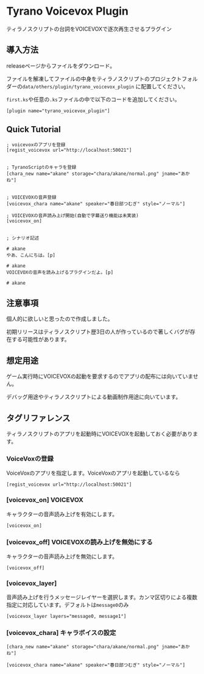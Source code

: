# Tyrano Voicevox Plugin

ティラノスクリプトの台詞をVOICEVOXで逐次再生させるプラグイン

## 導入方法

releaseページからファイルをダウンロード。

ファイルを解凍してファイルの中身をティラノスクリプトのプロジェクトフォルダーの`data/others/plugin/tyrano_voicevox_plugin`
に配置してください。

`first.ks`や任意の`.ks`ファイルの中で以下のコードを追加してください。

```TyranoScript
[plugin name="tyrano_voicevox_plugin"]
```

## Quick Tutorial

```TyranoScript
; voicevoxのアプリを登録
[regist_voicevox url="http://localhost:50021"]


; TyranoScriptのキャラを登録
[chara_new name="akane" storage="chara/akane/normal.png" jname="あかね"]


; VOICEVOXの音声登録
[voicevox_chara name="akane" speaker="春日部つむぎ" style="ノーマル"]

; VOICEVOXの音声読み上げ開始(自動で字幕送り機能は未実装)
[voicevox_on]


; シナリオ記述

# akane
やあ、こんにちは。[p]

# akane
VOICEVOXの音声を読み上げるプラグインだよ。[p]

# akane

```

## 注意事項

個人的に欲しいと思ったので作成しました。

初期リリースはティラノスクリプト歴3日の人が作っているので著しくバグが存在する可能性があります。

## 想定用途

ゲーム実行時にVOICEVOXの起動を要求するのでアプリの配布には向いていません。

デバッグ用途やティラノスクリプトによる動画制作用途に向いています。

## タグリファレンス

ティラノスクリプトのアプリを起動時にVOICEVOXを起動しておく必要があります。

### VoiceVoxの登録

VoiceVoxのアプリを指定します。VoiceVoxのアプリを起動しているなら

```TyranoScript
[regist_voicevox url="http://localhost:50021"]
```

### [voicevox_on] VOICEVOX

キャラクターの音声読み上げを有効にします。

```TyranoScript
[voicevox_on]
```

### [voicevox_off] VOICEVOXの読み上げを無効にする

キャラクターの音声読み上げを無効にします。

```TyranoScript
[voicevox_off]
```

### [voicevox_layer]

音声読み上げを行うメッセージレイヤーを選択します。カンマ区切りによる複数指定に対応しています。デフォルトは`message0`のみ

```TyranoScript
[voicevox_layer layers="message0, message1"]
```

### [voicevox_chara] キャラボイスの設定

```TyranoScript
[chara_new name="akane" storage="chara/akane/normal.png" jname="あかね"]

[voicevox_chara name="akane" speaker="春日部つむぎ" style="ノーマル"]
```
